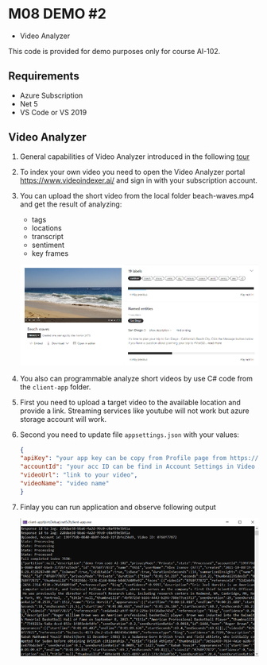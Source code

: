 # M08 DEMO #2

- Video Analyzer

This code is provided for demo purposes only for course AI-102.

## Requirements
- Azure Subscription
- Net 5
- VS Code or VS 2019


## Video Analyzer


1. General capabilities of Video Analyzer introduced in the following [tour](https://vi.microsoft.com/en-us/tour)

1.  To index your own video you need to open the Video Analyzer portal https://www.videoindexer.ai/ and sign in with your subscription account.

1. You can upload the short video from the local folder beach-waves.mp4 and get the result of analyzing:

    - tags
    - locations
    - transcript
    - sentiment
    - key frames

    ![obj](waves.png)

1. You also can programmable analyze short videos by use C# code from the `client-app` folder.

1. First you need to upload a target video to the available location and provide a link. Streaming services like youtube will not work but azure storage account will work.

1. Second you need to update file `appsettings.json` with your values:

    ```json
    {
    "apiKey": "your app key can be copy from Profile page from https://aka.ms/viapi",
    "accountId": "your acc ID can be find in Account Settings in Video Analyzer portal",
    "videoUrl": "link to your video",
    "videoName": "video name"
    }

1. Finlay you can run application and observe following output

    ![run](run.png)